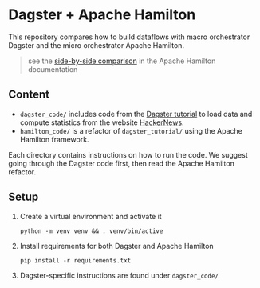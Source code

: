 # Dagster + Apache Hamilton

This repository compares how to build dataflows with macro orchestrator Dagster and the micro orchestrator Apache Hamilton.

> see the [side-by-side comparison](https://hamilton.dagworks.io/en/latest/code-comparisons/dagster/) in the Apache Hamilton documentation

## Content
- `dagster_code/` includes code from the [Dagster tutorial](https://docs.dagster.io/tutorial) to load data and compute statistics from the website [HackerNews](https://news.ycombinator.com/).
- `hamilton_code/` is a refactor of `dagster_tutorial/` using the Apache Hamilton framework.

Each directory contains instructions on how to run the code. We suggest going through the Dagster code first, then read the Apache Hamilton refactor.

## Setup
1. Create a virtual environment and activate it
    ```console
    python -m venv venv && . venv/bin/active
    ```

2. Install requirements for both Dagster and Apache Hamilton
    ```console
    pip install -r requirements.txt
    ```

3. Dagster-specific instructions are found under `dagster_code/`

